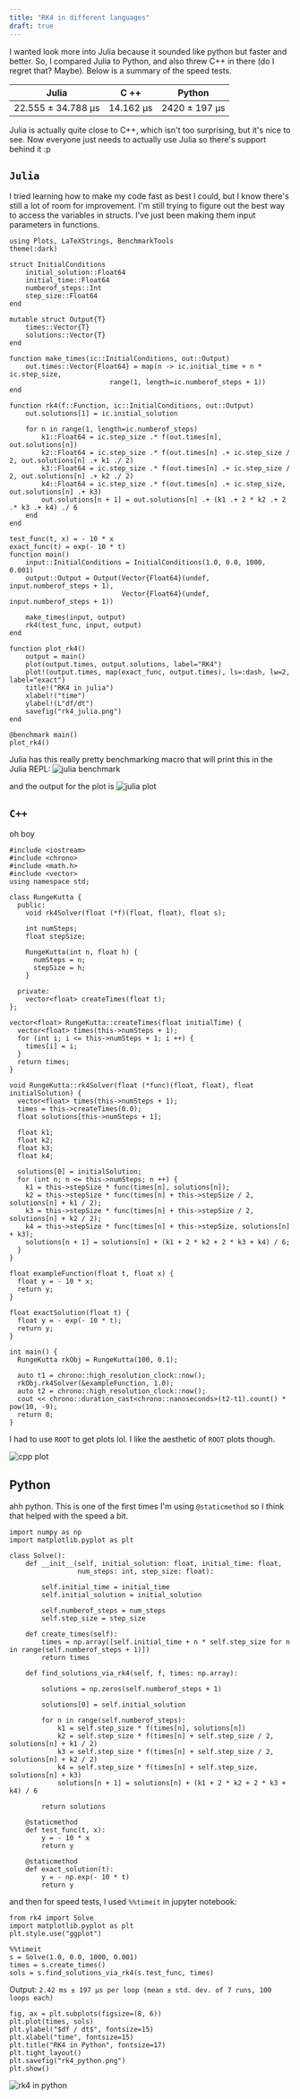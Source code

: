 ```yaml
---
title: "RK4 in different languages"
draft: true
---
```


I wanted look more into Julia because it sounded like python but faster and
better. So, I compared Julia to Python, and also threw C++ in there 
(do I regret that? Maybe). Below is a summary of the speed tests.

| Julia | C ++ | Python | 
| :------: | :------: | :--------: |
| 22.555 ± 34.788 μs | 14.162 μs | 2420 ± 197 μs |

Julia is actually quite close to C++, which isn't too surprising, but it's nice to see.
Now everyone just needs to actually use Julia so there's support behind it :p

## `Julia`
I tried learning how to make my code fast as best I could, but I know there's
still a lot of room for improvement. I'm still trying to figure out the best
way to access the variables in structs. I've just been making them input parameters
in functions.

```
using Plots, LaTeXStrings, BenchmarkTools
theme(:dark)

struct InitialConditions
    initial_solution::Float64
    initial_time::Float64
    numberof_steps::Int
    step_size::Float64
end

mutable struct Output{T}
    times::Vector{T}
    solutions::Vector{T}
end

function make_times(ic::InitialConditions, out::Output)
    out.times::Vector{Float64} = map(n -> ic.initial_time + n * ic.step_size,
    				     range(1, length=ic.numberof_steps + 1))
end

function rk4(f::Function, ic::InitialConditions, out::Output)
    out.solutions[1] = ic.initial_solution

    for n in range(1, length=ic.numberof_steps)
        k1::Float64 = ic.step_size .* f(out.times[n], out.solutions[n])
        k2::Float64 = ic.step_size .* f(out.times[n] .+ ic.step_size / 2, out.solutions[n] .+ k1 ./ 2)
        k3::Float64 = ic.step_size .* f(out.times[n] .+ ic.step_size / 2, out.solutions[n] .+ k2 ./ 2)
        k4::Float64 = ic.step_size .* f(out.times[n] .+ ic.step_size, out.solutions[n] .+ k3)
        out.solutions[n + 1] = out.solutions[n] .+ (k1 .+ 2 * k2 .+ 2 .* k3 .+ k4) ./ 6
    end
end

test_func(t, x) = - 10 * x
exact_func(t) = exp(- 10 * t)
function main()
    input::InitialConditions = InitialConditions(1.0, 0.0, 1000, 0.001)
    output::Output = Output(Vector{Float64}(undef, input.numberof_steps + 1), 
                            Vector{Float64}(undef, input.numberof_steps + 1))

    make_times(input, output)
    rk4(test_func, input, output)
end

function plot_rk4()
    output = main()
    plot(output.times, output.solutions, label="RK4")
    plot!(output.times, map(exact_func, output.times), ls=:dash, lw=2, label="exact")
    title!("RK4 in julia")
    xlabel!("time")
    ylabel!(L"df/dt")
    savefig("rk4_julia.png")
end

@benchmark main()
plot_rk4()

```
Julia has this really pretty benchmarking macro that will print this in the
Julia REPL:
![julia benchmark](/julia_benchmark.png#center)

and the output for the plot is
![julia plot](/rk4_julia.png#center)

## `C++`
oh boy

```
#include <iostream>
#include <chrono>
#include <math.h>
#include <vector>
using namespace std;

class RungeKutta {
  public:
    void rk4Solver(float (*f)(float, float), float s);

    int numSteps;
    float stepSize;

    RungeKutta(int n, float h) {
      numSteps = n;
      stepSize = h;
    }
  
  private:
    vector<float> createTimes(float t);
};

vector<float> RungeKutta::createTimes(float initialTime) {
  vector<float> times(this->numSteps + 1);
  for (int i; i <= this->numSteps + 1; i ++) {
    times[i] = i;
  }
  return times;
}

void RungeKutta::rk4Solver(float (*func)(float, float), float initialSolution) {
  vector<float> times(this->numSteps + 1);
  times = this->createTimes(0.0);
  float solutions[this->numSteps + 1];

  float k1;
  float k2;
  float k3;
  float k4;

  solutions[0] = initialSolution;
  for (int n; n <= this->numSteps; n ++) {
    k1 = this->stepSize * func(times[n], solutions[n]);
    k2 = this->stepSize * func(times[n] + this->stepSize / 2, solutions[n] + k1 / 2);
    k3 = this->stepSize * func(times[n] + this->stepSize / 2, solutions[n] + k2 / 2);
    k4 = this->stepSize * func(times[n] + this->stepSize, solutions[n] + k3);
    solutions[n + 1] = solutions[n] + (k1 + 2 * k2 + 2 * k3 + k4) / 6;
  }
}

float exampleFunction(float t, float x) {
  float y = - 10 * x;
  return y;
}

float exactSolution(float t) {
  float y = - exp(- 10 * t);
  return y;
}

int main() {
  RungeKutta rkObj = RungeKutta(100, 0.1);

  auto t1 = chrono::high_resolution_clock::now();
  rkObj.rk4Solver(&exampleFunction, 1.0);
  auto t2 = chrono::high_resolution_clock::now();
  cout << chrono::duration_cast<chrono::nanoseconds>(t2-t1).count() * pow(10, -9);
  return 0;
} 

```
I had to use `ROOT` to get plots lol. I like the aesthetic of `ROOT` plots
though.

![cpp plot](/rk4_cpp.jpg#center)

## Python
ahh python. This is one of the first times I'm using `@staticmethod` so I think
that helped with the speed a bit.
```
import numpy as np
import matplotlib.pyplot as plt

class Solve():
    def __init__(self, initial_solution: float, initial_time: float,
                 num_steps: int, step_size: float):

        self.initial_time = initial_time
        self.initial_solution = initial_solution

        self.numberof_steps = num_steps
        self.step_size = step_size

    def create_times(self):
        times = np.array([self.initial_time + n * self.step_size for n in range(self.numberof_steps + 1)])
        return times

    def find_solutions_via_rk4(self, f, times: np.array):

        solutions = np.zeros(self.numberof_steps + 1)
            
        solutions[0] = self.initial_solution

        for n in range(self.numberof_steps):
            k1 = self.step_size * f(times[n], solutions[n])
            k2 = self.step_size * f(times[n] + self.step_size / 2, solutions[n] + k1 / 2)
            k3 = self.step_size * f(times[n] + self.step_size / 2, solutions[n] + k2 / 2)
            k4 = self.step_size * f(times[n] + self.step_size, solutions[n] + k3)
            solutions[n + 1] = solutions[n] + (k1 + 2 * k2 + 2 * k3 + k4) / 6
                
        return solutions

    @staticmethod
    def test_func(t, x):
        y = - 10 * x
        return y

    @staticmethod
    def exact_solution(t):
        y = - np.exp(- 10 * t)
        return y
```

and then for speed tests, I used `%%timeit` in jupyter notebook:
```
from rk4 import Solve
import matplotlib.pyplot as plt
plt.style.use("ggplot")
```
```
%%timeit
s = Solve(1.0, 0.0, 1000, 0.001)
times = s.create_times()
sols = s.find_solutions_via_rk4(s.test_func, times)
```
Output:
`2.42 ms ± 197 µs per loop (mean ± std. dev. of 7 runs, 100 loops each)`
```
fig, ax = plt.subplots(figsize=(8, 6))
plt.plot(times, sols)
plt.ylabel("$df / dt$", fontsize=15)
plt.xlabel("time", fontsize=15)
plt.title("RK4 in Python", fontsize=17)
plt.tight_layout()
plt.savefig("rk4_python.png")
plt.show()
```
![rk4 in python](/rk4_python.png#center)